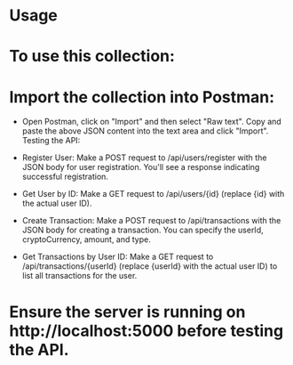 # Usage
# To use this collection:

# Import the collection into Postman:

- Open Postman, click on "Import" and then select "Raw text".
Copy and paste the above JSON content into the text area and click "Import".
Testing the API:

- Register User: Make a POST request to /api/users/register with the JSON body for user registration. You'll see a response indicating successful registration.
- Get User by ID: Make a GET request to /api/users/{id} (replace {id} with the actual user ID).
- Create Transaction: Make a POST request to /api/transactions with the JSON body for creating a transaction. You can specify the userId, cryptoCurrency, amount, and type.
- Get Transactions by User ID: Make a GET request to /api/transactions/{userId} (replace {userId} with the actual user ID) to list all transactions for the user.

# Ensure the server is running on http://localhost:5000 before testing the API.